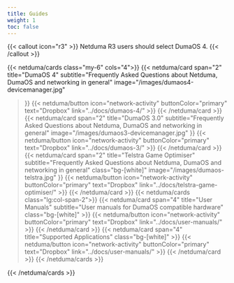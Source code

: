 ```yaml
---
title: Guides
weight: 1
toc: false
---
```


{{< callout icon="r3" >}}
  Netduma R3 users should select DumaOS 4.
{{< /callout >}}

{{< netduma/cards class="my-6" cols="4">}}
  {{< netduma/card
    span="2" 
    title="DumaOS 4" 
    subtitle="Frequently Asked Questions about Netduma, DumaOS and networking in general" 
    image="/images/dumaos4-devicemanager.jpg"
  >}}
    {{< netduma/button icon="network-activity" buttonColor="primary" text="Dropbox" link="../docs/dumaos-4/" >}}
  {{< /netduma/card >}}
  {{< netduma/card
    span="2" 
    title="DumaOS 3.0" 
    subtitle="Frequently Asked Questions about Netduma, DumaOS and networking in general" 
    image="/images/dumaos3-devicemanager.jpg"
  >}}
    {{< netduma/button icon="network-activity" buttonColor="primary" text="Dropbox" link="../docs/dumaos-3/" >}}
  {{< /netduma/card >}}
  {{< netduma/card
    span="2" 
    title="Telstra Game Optimiser" 
    subtitle="Frequently Asked Questions about Netduma, DumaOS and networking in general" 
    class="bg-[white]"
    image="/images/dumaos-telstra.jpg"
  >}}
    {{< netduma/button icon="network-activity" buttonColor="primary" text="Dropbox" link="../docs/telstra-game-optimiser/" >}}
  {{< /netduma/card >}}
  {{< netduma/cards class="lg:col-span-2">}}
    {{< netduma/card
      span="4"
      title="User Manuals" 
      subtitle="User manuals for DumaOS compatible hardware" 
      class="bg-[white]"
    >}}
      {{< netduma/button icon="network-activity" buttonColor="primary" text="Dropbox" link="../docs/user-manuals/" >}}
    {{< /netduma/card >}}
    {{< netduma/card
      span="4"
      title="Supported Applications" 
      class="bg-[white]"
    >}}
      {{< netduma/button icon="network-activity" buttonColor="primary" text="Dropbox" link="../docs/user-manuals/" >}}
    {{< /netduma/card >}}
  {{< /netduma/cards >}}

{{< /netduma/cards >}}